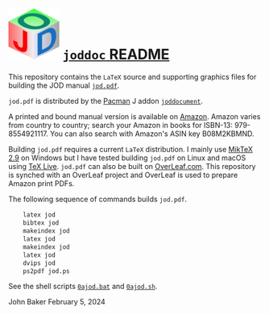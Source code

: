 ![](/jodgraphics/jodtinycube2.png) [`joddoc` README](http://bakerjd99.wordpress.com/the-jod-page/)
===============================================================================================

This repository contains the `LaTeX` source and supporting
graphics files for building the JOD manual [`jod.pdf`](https://bakerjd99.files.wordpress.com/2024/02/jod.pdf).

`jod.pdf` is distributed by the [Pacman](https://code.jsoftware.com/wiki/Pacman) J addon 
[`joddocument`](http://www.jsoftware.com/jwiki/Addons/general/joddocument).

A printed and bound manual version is available on
[Amazon](https://www.amazon.com/dp/B08M2KBMND). Amazon varies from country to
country; search your Amazon in books for ISBN-13: 979-8554921117.
You can also search with Amazon's ASIN key B08M2KBMND.

Building `jod.pdf` requires a current `LaTeX` distribution.
I mainly use [MikTeX 2.9](http://www.miktex.org/) on Windows but I have tested
building `jod.pdf` on Linux and macOS using [TeX Live](http://www.tug.org/texlive/).
`jod.pdf` can also be built on [OverLeaf.com](https://OverLeaf.com). This
repository is synched with an OverLeaf project and OverLeaf is used
to prepare Amazon print PDFs.

The following sequence of commands builds `jod.pdf`.

        latex jod
        bibtex jod
        makeindex jod
        latex jod
        makeindex jod
        latex jod
        dvips jod
        ps2pdf jod.ps

See the shell scripts [`0ajod.bat`](https://github.com/bakerjd99/joddoc/blob/master/0ajod.bat) and
[`0ajod.sh`](https://github.com/bakerjd99/joddoc/blob/master/0ajod.sh).

John Baker
February 5, 2024
